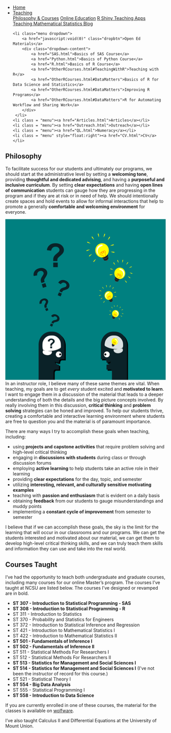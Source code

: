 
<head>
  <link rel="stylesheet" href="../css/styles.css">
</head>

<ul class = "menu">
    <li class = "menu"><a href="../index.html">Home</a></li>
    <li class="menu dropdown">
        <a href="javascript:void(0)" class="dropbtn">Teaching</a>
        <div class="dropdown-content">
            <a href="PhilosophyCourses.html">Philosophy & Courses</a>
            <a href="Online.html">Online Education</a>
            <a href="ShinyApps.html">R Shiny Teaching Apps</a>
            <a href="MathStat.html">Teaching Mathematical Statistics Blog</a>
        </div>
     </li>
    
    <li class="menu dropdown">
        <a href="javascript:void(0)" class="dropbtn">Open Ed Materials</a>
        <div class="dropdown-content">
            <a href="SAS.html">Basics of SAS Course</a>
            <a href="Python.html">Basics of Python Course</a>
            <a href="R.html">Basics of R Course</a>
            <a href="OtherRCourses.html#TeachingWithR">Teaching with R</a>
            <a href="OtherRCourses.html#DataMatters">Basics of R for Data Science and Statistics</a>
            <a href="OtherRCourses.html#DataMatters">Improving R Programs</a>
            <a href="OtherRCourses.html#DataMatters">R for Automating Workflow and Sharing Work</a>
        </div>
     </li>
    <li class = "menu"><a href="Articles.html">Articles</a></li>
    <li class = "menu"><a href="Outreach.html">Outreach</a></li>
    <li class = "menu"><a href="QL.html">Numeracy</a></li>
    <li class = "menu" style="float:right"><a href="CV.html">CV</a></li>
</ul>

<br style = "display: block; content: ''; margin-top: 10; ">

## Philosophy

To facilitate success for our students and ultimately our programs, we
should start at the administrative level by setting a **welcoming
tone**, providing **thoughtful and dedicated advising**, and having a
**purposeful and inclusive curriculum**. By setting **clear
expectations** and having **open lines of communication** students can
gauge how they are progressing in the program and if they are at risk or
in need of help. We should intentionally create spaces and hold events
to allow for informal interactions that help to promote a generally
**comfortable and welcoming environment** for everyone.

<div style="float: right;">

<img src = "../images/question.png" alt = "Courtesy: pixabay">

</div>

In an instructor role, I believe many of these same themes are vital.
When teaching, my goals are to get *every* student excited and
**motivated to learn**. I want to engage them in a discussion of the
material that leads to a deeper understanding of both the details and
the big picture concepts involved. By really involving them in this
discussion, **critical thinking** and **problem solving** strategies can
be honed and improved. To help our students thrive, creating a
comfortable and interactive learning environment where students are free
to question you and the material is of paramount importance.

There are many ways I try to accomplish these goals when teaching,
including:

-   using **projects and capstone activities** that require problem
    solving and high-level critical thinking
-   engaging in **discussions with students** during class or through
    discussion forums  
-   employing **active learning** to help students take an active role
    in their learning
-   providing **clear expectations** for the day, topic, and semester
-   utilizing **interesting, relevant, and culturally sensitive
    motivating examples**
-   teaching with **passion and enthusiasm** that is evident on a daily
    basis
-   obtaining **feedback** from our students to gauge misunderstandings
    and muddy points
-   implementing a **constant cycle of improvement** from semester to
    semester

I believe that if we can accomplish these goals, the sky is the limit
for the learning that will occur in our classrooms and our programs. We
can get the students interested and motivated about our material, we can
get them to develop high-level critical thinking skills, and we can
truly teach them skills and information they can use and take into the
real world.

## Courses Taught

I’ve had the opportunity to teach both undergraduate and graduate
courses, including many courses for our online Master’s program. The
courses I’ve taught at NCSU are listed below. The courses I’ve designed
or revamped are in bold.

-   **ST 307 - Introduction to Statistical Programming - SAS**
-   **ST 308 - Introduction to Statistical Programming - R**
-   ST 311 - Introduction to Statistics
-   ST 370 - Probability and Statistics for Engineers
-   ST 372 - Introduction to Statistical Inference and Regression
-   ST 421 - Introduction to Mathematical Statistics I
-   ST 422 - Introduction to Mathematical Statistics II
-   **ST 501 - Fundamentals of Inference I**
-   **ST 502 - Fundamentals of Inference II**
-   ST 511 - Statistical Methods For Researchers I
-   ST 512 - Statistical Methods For Researchers II
-   **ST 513 - Statistics for Management and Social Sciences I**
-   **ST 514 - Statistics for Management and Social Sciences I** (I’ve
    not been the instructor of record for this course.)
-   ST 521 - Statistical Theory I
-   **ST 554 - Big Data Analysis**
-   ST 555 - Statistical Programming I
-   **ST 558 - Introduction to Data Science**

If you are currently enrolled in one of these courses, the material for
the classes is available on [wolfware](wolfware.ncsu.edu).

I’ve also taught Calculus II and Differential Equations at the
University of Mount Union.
